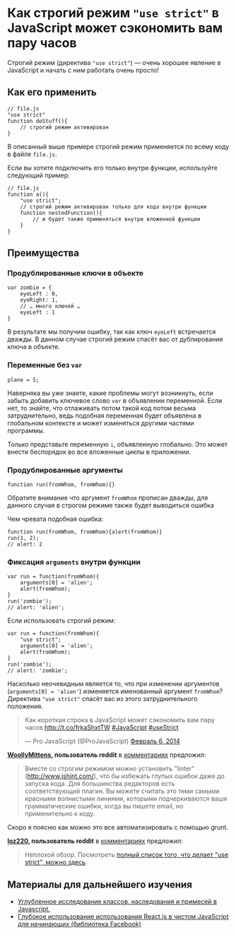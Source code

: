 # Как строгий режим `"use strict"` в JavaScript может сэкономить вам пару часов

Строгий режим (директива `"use strict"`) — очень хорошее явление в JavaScript 
и начать с ним работать очень просто!

## Как его применить

    // file.js
    "use strict"
    function doStuff(){
    	// строгий режим активирован
    }

В описанный выше примере строгий режим применяется по всему коду в файле 
`file.js`.

Если вы хотите подключить его только внутри функции, используйте следующий пример:

    // file.js
    function a(){
        "use strict";
        // строгий режим активирован только для кода внутри функции
        function nestedFunction(){
    		// и будет также применяться внутри вложенной функции
    	}
    }

## Преимущества

### Продублированные ключи в объекте

    var zombie = {
        eyeLeft : 0,
        eyeRight: 1,
        // … много ключей …
        eyeLeft : 1
    }

В результате мы получим ошибку, так как ключ `eyeLeft` встречается дважды. В данном случае строгий режим спасёт вас от дублирования ключа в объекте.

### Переменные без `var`

    plane = 5;

Наверняка вы уже знаете, какие проблемы могут возникнуть, если забыть добавить 
ключевое слово `var` в объявлении переменной. Если нет, то знайте, что 
отлаживать потом такой код потом весьма затруднительно, ведь подобная 
переменная будет объявлена в глобальном контексте и может изменяться другими 
частями программы.

Только представьте переменную `i`, объявленную глобально. Это может внести 
беспорядок во все вложенные циклы в приложении.

### Продублированные аргументы

    function run(fromWhom, fromWhom){}

Обратите внимание что аргумент `fromWhom` прописан дважды, для данного случая 
в строгом режиме также будет выводиться ошибка

Чем чревата подобная ошибка:

    function run(fromWhom, fromWhom){alert(fromWhom)}
    run(1, 2);
    // alert: 2

### Фиксация `arguments` внутри функции

    var run = function(fromWhom){
        arguments[0] = 'alien';
        alert(fromWhom);
    }
    run('zombie');
    // alert: 'alien';

Если использовать строгий режим:

    var run = function(fromWhom){
        "use strict";
        arguments[0] = 'alien';
        alert(fromWhom);
    }
    run('zombie');
    // alert: 'zombie';

Насколько неочевидным является то, что при изменении аргументов 
(`arguments[0] = 'alien'`) изменяется именованный аргумент `fromWhom`? 
Директива `"use strict"` спасёт вас из этого затруднительного положения.

<blockquote class="twitter-tweet" lang="en"><p>Как короткая строка в JavaScript может сэкономить вам пару часов <a href="http://t.co/frkaShxtTW">http://t.co/frkaShxtTW</a> <a href="https://twitter.com/search?q=%23JavaScript&amp;src=hash">#JavaScript</a> <a href="https://twitter.com/search?q=%23useStrict&amp;src=hash">#useStrict</a></p>&mdash; Pro JavaScript (@ProJavaScript) <a href="https://twitter.com/ProJavaScript/statuses/431487194750918656">Февраль 6, 2014</a></blockquote>
<script async src="//platform.twitter.com/widgets.js" charset="utf-8"></script>

**[WoollyMittens][3], пользователь reddit** в [комментариях][4] предложил:

>Вместе со строгим режимом можно установить "linter" (http://www.jshint.com/), что бы избежать глупых ошибок даже до запуска кода. Для большинства редакторов есть соответствующий плагин. Вы можете считать это теми самыми красными 
волнистыми линиями, которыми подчеркиваются ваши грамматические ошибки, когда вы пишете email, но применительно к коду.

Скоро я поясню как можно это все автоматизировать с помощью grunt.

**[loz220][5], пользователь reddit** в [комментариях][6] предложил:

>Неплохой обзор. Посмотреть [полный список того, что делает "use strict", можно здесь][7].

## Материалы для дальнейшего изучения

* [Углубленное исследование классов, наследования и примесей в Javascript.][1]
* [Глубокое использование использования React.js в чистом JavaScript для начинающих (библиотека Facebook)][2]



[1]:http://www.webdesignporto.com/javascript-classes-and-inheritance/?utm_source=internal-further-reading&utm_medium=link&utm_campaign=internal
[2]:http://www.webdesignporto.com/react-js-in-pure-javascript-facebook-library/?utm_source=internal-further-reading&utm_medium=link&utm_campaign=internal
[3]:http://www.reddit.com/user/WoollyMittens
[4]:http://www.reddit.com/r/javascript/comments/1x728r/how_a_small_string_can_save_you_hours_in/
[5]:http://www.reddit.com/user/loz220
[6]:http://www.reddit.com/r/javascript/comments/1x728r/how_a_small_string_can_save_you_hours_in/
[7]:https://developer.mozilla.org/en-US/docs/Web/JavaScript/Reference/Functions_and_function_scope/Strict_mode

